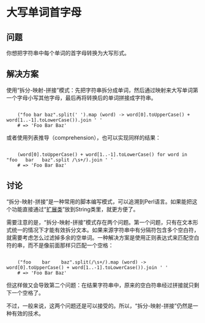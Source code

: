 # 大写单词首字母

## 问题

你想把字符串中每个单词的首字母转换为大写形式。

## 解决方案

使用“拆分-映射-拼接”模式：先把字符串拆分成单词，然后通过映射来大写单词第一个字母小写其他字母，最后再将转换后的单词拼接成字符串。

```

	("foo bar baz".split(' ').map (word) -> word[0].toUpperCase() + word[1..-1].toLowerCase()).join ' '
	# => 'Foo Bar Baz'

```

或者使用列表推导（comprehension），也可以实现同样的结果：

```

	(word[0].toUpperCase() + word[1..-1].toLowerCase() for word in "foo   bar   baz".split /\s+/).join ' '
	# => 'Foo Bar Baz'

```

## 讨论

“拆分-映射-拼接”是一种常用的脚本编写模式，可以追溯到Perl语言。如果能把这个功能直接通过“[扩展类](http://coffeescript-cookbook.github.io/chapters/objects/extending-classes)”放到String类里，就更方便了。

需要注意的是，“拆分-映射-拼接”模式存在两个问题。第一个问题，只有在文本形式统一的情况下才能有效拆分文本。如果来源字符串中有分隔符包含多个空白符，就需要考虑怎么过滤掉多余的空单词。一种解决方案是使用正则表达式来匹配空白符的串，而不是像前面那样只匹配一个空格：

```

	("foo    bar    baz".split(/\s+/).map (word) -> word[0].toUpperCase() + word[1..-1].toLowerCase()).join ' '
	# => 'Foo Bar Baz'

```

但这样做又会导致第二个问题：在结果字符串中，原来的空白符串经过拼接就只剩下一个空格了。

不过，一般来说，这两个问题还是可以接受的。所以，“拆分-映射-拼接”仍然是一种有效的技术。
